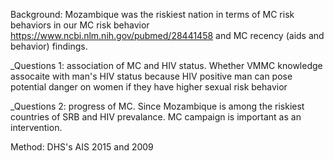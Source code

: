 Background:  Mozambique was the riskiest nation in terms of MC risk behaviors in our MC risk behavior https://www.ncbi.nlm.nih.gov/pubmed/28441458 and MC recency (aids and behavior) findings.

_Questions 1:  association of MC and HIV status.  Whether VMMC knowledge assocaite with man's HIV status because HIV positive man can pose potential danger on women if they have higher sexual risk behavior

_Questions 2:  progress of MC.  Since Mozambique is among the riskiest countries of SRB and HIV prevalance.  MC campaign is important as an intervention.

Method:  DHS's AIS 2015 and 2009


